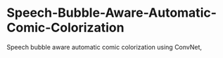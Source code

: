 # Speech-Bubble-Aware-Automatic-Comic-Colorization
Speech bubble aware automatic comic colorization using ConvNet,
